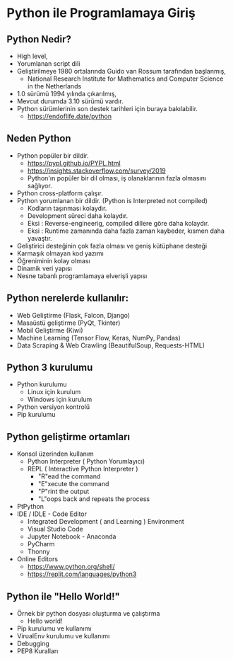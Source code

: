# Python ile Programlamaya Giriş

## Python Nedir?

* High level,
* Yorumlanan script dili
* Geliştirilmeye 1980 ortalarında Guido van Rossum tarafından başlanmış,
    * National Research Institute for Mathematics and Computer Science in the Netherlands
* 1.0 sürümü 1994 yılında çıkarılmış,
* Mevcut durumda 3.10 sürümü vardır.
* Python sürümlerinin son destek tarihleri için buraya bakılabilir.
    * https://endoflife.date/python

## Neden Python

- Python popüler bir dildir.
    - https://pypl.github.io/PYPL.html
    - https://insights.stackoverflow.com/survey/2019
    - Python'ın popüler bir dil olması, iş olanaklarının fazla olmasını sağlıyor.
- Python cross-platform çalışır.
- Python yorumlanan bir dildir. (Python is Interpreted not compiled)
    - Kodların taşınması kolaydır.
    - Development süreci daha kolaydır.
    - Eksi : Reverse-engineerig, compiled dillere göre daha kolaydır.
    - Eksi : Runtime zamanında daha fazla zaman kaybeder, kısmen daha yavaştır.
- Geliştirici desteğinin çok fazla olması ve geniş kütüphane desteği
- Karmaşık olmayan kod yazımı
- Öğreniminin kolay olması
- Dinamik veri yapısı
- Nesne tabanlı programlamaya elverişli yapısı

## Python nerelerde kullanılır:

- Web Geliştirme (Flask, Falcon, Django)
- Masaüstü geliştirme (PyQt, Tkinter)
- Mobil Geliştirme (Kiwi)
- Machine Learning (Tensor Flow, Keras, NumPy, Pandas)
- Data Scraping & Web Crawling (BeautifulSoup, Requests-HTML)

## Python 3 kurulumu

- Python kurulumu
    - Linux için kurulum
    - Windows için kurulum
- Python versiyon kontrolü
- Pip kurulumu

## Python geliştirme ortamları

- Konsol üzerinden kullanım
    - Python Interpreter ( Python Yorumlayıcı)
    - REPL ( Interactive Python Interpreter )
        - "R"ead the command
        - "E"xecute the command
        - "P"rint the output
        - "L"oops back and repeats the process
- PtPython
- IDE / IDLE - Code Editor
  - Integrated Development ( and Learning ) Environment
  - Visual Studio Code
  - Jupyter Notebook - Anaconda
  - PyCharm
  - Thonny
- Online Editors
  - https://www.python.org/shell/
  - https://replit.com/languages/python3

## Python ile "Hello World!"

- Örnek bir python dosyası oluşturma ve çalıştırma
    - Hello world!
- Pip kurulumu ve kullanımı
- VirualEnv kurulumu ve kullanımı
- Debugging
- PEP8 Kuralları 